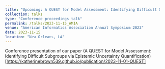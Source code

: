 ```yaml
---
title: "Upcoming: A QUEST for Model Assessment: Identifying Difficult Subgroups via Epistemic Uncertainty Quantification "
collection: talks
type: "Conference proceedings talk"
permalink: /talks/2023-11-15_AMIA
venue: "American Informatics Association Annual Symposium 2023"
date: 2023-11-15
location: "New Orleans, LA"
---
```


Conference presentation of our paper (A QUEST for Model Assessment: Identifying Difficult Subgroups via Epistemic Uncertainty Quantification)[https://katherinebrown539.github.io/publication/2023-11-01-QUEST]
